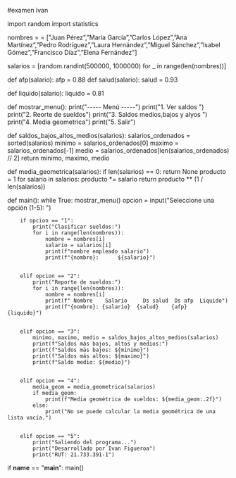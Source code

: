 #examen ivan

import random
import statistics

nombres = = ["Juan Pérez”,”María García”,”Carlos López”,”Ana Martínez”,”Pedro Rodríguez”,”Laura Hernández”,”Miguel
Sánchez”,”Isabel Gómez”,”Francisco Díaz”,”Elena Fernández"]


salarios = [random.randint(500000, 1000000) for _ in range(len(nombres))]

def afp(salario):
    afp = 0.88
def salud(salario):
    salud = 0.93

def liquido(salario):
    liquido = 0.81

def mostrar_menu():
    print("----- Menú -----")
    print("1. Ver saldos ")
    print("2. Reorte de sueldos")
    print("3. Saldos medios,bajos y alyos ")
    print("4. Media geometrica")
    print("5. Salir")


def saldos_bajos_altos_medios(salarios):
    salarios_ordenados = sorted(salarios)
    minimo = salarios_ordenados[0]
    maximo = salarios_ordenados[-1]
    medio = salarios_ordenados[len(salarios_ordenados) // 2]
    return minimo, maximo, medio


def media_geometrica(salarios):
    if len(salarios) == 0:
        return None
    producto = 1
    for salario in salarios:
        producto *= salario
    return producto ** (1 / len(salarios))


def main():
    while True:
        mostrar_menu()
        opcion = input("Seleccione una opción (1-5): ")
        
        if opcion == "1":
            print("Clasificar sueldos:")
            for i in range(len(nombres)):
                nombre = nombres[i]
                salario = salarios[i]
                print(f"nombre empleado salario")
                print(f"{nombre}:      ${salario}")
  
        
        elif opcion == "2":
            print("Reporte de sueldos:")
            for i in range(len(nombres)):
                nombre = nombres[i]
                print(f" Nombre    Salario     Ds salud  Ds afp  Liquido")
                print(f"{nombre}: {salario}  {salud}    {afp}   {liquido}")

        
        elif opcion == "3":
            minimo, maximo, medio = saldos_bajos_altos_medios(salarios)
            print(f"Saldos más bajos, altos y medios:")
            print(f"Saldos más bajos: ${minimo}")
            print(f"Saldos más altos: ${maximo}")
            print(f"Saldo medio: ${medio}")

            
        elif opcion == "4":
            media_geom = media_geometrica(salarios)
            if media_geom:
                print(f"Media geométrica de sueldos: ${media_geom:.2f}")
            else:
                print("No se puede calcular la media geométrica de una lista vacía.")

        
        elif opcion == "5":
            print("Saliendo del programa...")
            print("Desarrollado por Ivan Figueroa")
            print("RUT: 21.733.391-1")
            
if __name__ == "__main__":
    main()
